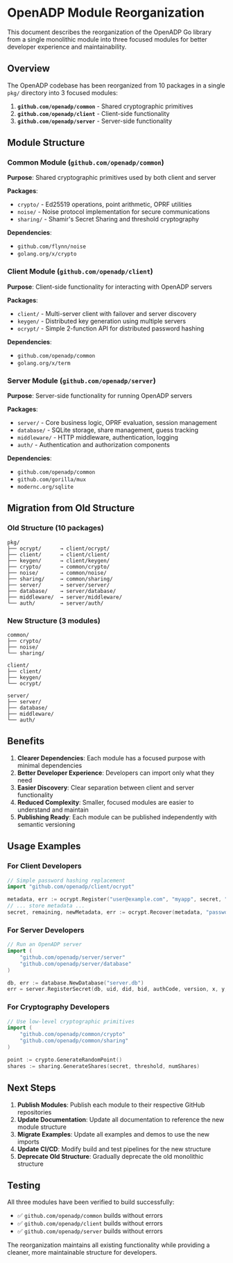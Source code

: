 # OpenADP Module Reorganization

This document describes the reorganization of the OpenADP Go library from a single monolithic module into three focused modules for better developer experience and maintainability.

## Overview

The OpenADP codebase has been reorganized from 10 packages in a single `pkg/` directory into 3 focused modules:

1. **`github.com/openadp/common`** - Shared cryptographic primitives
2. **`github.com/openadp/client`** - Client-side functionality  
3. **`github.com/openadp/server`** - Server-side functionality

## Module Structure

### Common Module (`github.com/openadp/common`)
**Purpose**: Shared cryptographic primitives used by both client and server

**Packages**:
- `crypto/` - Ed25519 operations, point arithmetic, OPRF utilities
- `noise/` - Noise protocol implementation for secure communications
- `sharing/` - Shamir's Secret Sharing and threshold cryptography

**Dependencies**: 
- `github.com/flynn/noise`
- `golang.org/x/crypto`

### Client Module (`github.com/openadp/client`)
**Purpose**: Client-side functionality for interacting with OpenADP servers

**Packages**:
- `client/` - Multi-server client with failover and server discovery
- `keygen/` - Distributed key generation using multiple servers
- `ocrypt/` - Simple 2-function API for distributed password hashing

**Dependencies**:
- `github.com/openadp/common`
- `golang.org/x/term`

### Server Module (`github.com/openadp/server`)
**Purpose**: Server-side functionality for running OpenADP servers

**Packages**:
- `server/` - Core business logic, OPRF evaluation, session management
- `database/` - SQLite storage, share management, guess tracking
- `middleware/` - HTTP middleware, authentication, logging
- `auth/` - Authentication and authorization components

**Dependencies**:
- `github.com/openadp/common`
- `github.com/gorilla/mux`
- `modernc.org/sqlite`

## Migration from Old Structure

### Old Structure (10 packages)
```
pkg/
├── ocrypt/      → client/ocrypt/
├── client/      → client/client/
├── keygen/      → client/keygen/
├── crypto/      → common/crypto/
├── noise/       → common/noise/
├── sharing/     → common/sharing/
├── server/      → server/server/
├── database/    → server/database/
├── middleware/  → server/middleware/
└── auth/        → server/auth/
```

### New Structure (3 modules)
```
common/
├── crypto/
├── noise/
└── sharing/

client/
├── client/
├── keygen/
└── ocrypt/

server/
├── server/
├── database/
├── middleware/
└── auth/
```

## Benefits

1. **Clearer Dependencies**: Each module has a focused purpose with minimal dependencies
2. **Better Developer Experience**: Developers can import only what they need
3. **Easier Discovery**: Clear separation between client and server functionality
4. **Reduced Complexity**: Smaller, focused modules are easier to understand and maintain
5. **Publishing Ready**: Each module can be published independently with semantic versioning

## Usage Examples

### For Client Developers
```go
// Simple password hashing replacement
import "github.com/openadp/client/ocrypt"

metadata, err := ocrypt.Register("user@example.com", "myapp", secret, "password", 10)
// ... store metadata ...
secret, remaining, newMetadata, err := ocrypt.Recover(metadata, "password")
```

### For Server Developers
```go
// Run an OpenADP server
import (
    "github.com/openadp/server/server"
    "github.com/openadp/server/database"
)

db, err := database.NewDatabase("server.db")
err = server.RegisterSecret(db, uid, did, bid, authCode, version, x, y, maxGuesses, expiration)
```

### For Cryptography Developers
```go
// Use low-level cryptographic primitives
import (
    "github.com/openadp/common/crypto"
    "github.com/openadp/common/sharing"
)

point := crypto.GenerateRandomPoint()
shares := sharing.GenerateShares(secret, threshold, numShares)
```

## Next Steps

1. **Publish Modules**: Publish each module to their respective GitHub repositories
2. **Update Documentation**: Update all documentation to reference the new module structure
3. **Migrate Examples**: Update all examples and demos to use the new imports
4. **Update CI/CD**: Modify build and test pipelines for the new structure
5. **Deprecate Old Structure**: Gradually deprecate the old monolithic structure

## Testing

All three modules have been verified to build successfully:
- ✅ `github.com/openadp/common` builds without errors
- ✅ `github.com/openadp/client` builds without errors  
- ✅ `github.com/openadp/server` builds without errors

The reorganization maintains all existing functionality while providing a cleaner, more maintainable structure for developers. 
